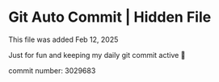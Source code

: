# Git Auto Commit | Hidden File

This file was added Feb 12, 2025

Just for fun and keeping my daily git commit active 🤪

commit number: 3029683

